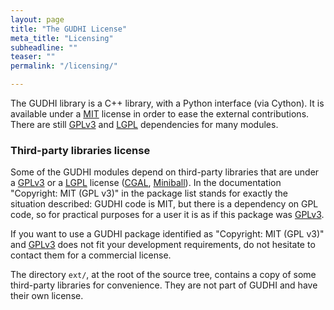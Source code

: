 ```yaml
---
layout: page
title: "The GUDHI License"
meta_title: "Licensing"
subheadline: ""
teaser: ""
permalink: "/licensing/"

---
```



The GUDHI library is a C++ library, with a Python interface (via Cython). It is available under a [MIT][1] license in order to ease the external contributions.
There are still [GPLv3][2] and [LGPL][3] dependencies for many modules.

### Third-party libraries license

Some of the GUDHI modules depend on third-party libraries that are under a [GPLv3][2] or a [LGPL][3] license ([CGAL][4], [Miniball][5]).
In the documentation "Copyright: MIT (GPL v3)" in the package list stands for exactly the situation described: GUDHI code is MIT, but there is a dependency on GPL code, so for practical purposes for a user it is as if this package was [GPLv3][2].

If you want to use a GUDHI package identified as "Copyright: MIT (GPL v3)" and [GPLv3][2]
does not fit your development requirements, do not hesitate to contact them for a commercial license.

The directory `ext/`, at the root of the source tree, contains a copy of some third-party libraries for convenience. They are not part of GUDHI and have their own license.

 [1]: https://opensource.org/
 [2]: http://www.gnu.org/copyleft/gpl.html
 [3]: http://www.gnu.org/copyleft/lgpl.html
 [4]: https://www.cgal.org/
 [5]: https://people.inf.ethz.ch/gaertner/subdir/software/miniball.html
